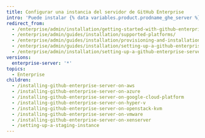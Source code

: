 ```yaml
---
title: Configurar una instancia del servidor de GitHub Enterprise
intro: 'Puede instalar {% data variables.product.prodname_ghe_server %} en la plataforma de virtualización soportada de tu elección.'
redirect_from:
  - /enterprise/admin/installation/getting-started-with-github-enterprise-server
  - /enterprise/admin/guides/installation/supported-platforms/
  - /enterprise/admin/guides/installation/provisioning-and-installation/
  - /enterprise/admin/guides/installation/setting-up-a-github-enterprise-instance/
  - /enterprise/admin/installation/setting-up-a-github-enterprise-server-instance
versions:
  enterprise-server: '*'
topics:
  - Enterprise
children:
  - /installing-github-enterprise-server-on-aws
  - /installing-github-enterprise-server-on-azure
  - /installing-github-enterprise-server-on-google-cloud-platform
  - /installing-github-enterprise-server-on-hyper-v
  - /installing-github-enterprise-server-on-openstack-kvm
  - /installing-github-enterprise-server-on-vmware
  - /installing-github-enterprise-server-on-xenserver
  - /setting-up-a-staging-instance
---
```


